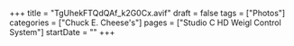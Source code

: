 +++
title = "TgUhekFTQdQAf_k2G0Cx.avif"
draft = false
tags = ["Photos"]
categories = ["Chuck E. Cheese's"]
pages = ["Studio C HD Weigl Control System"]
startDate = ""
+++
